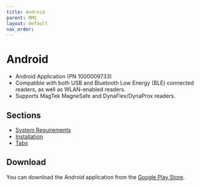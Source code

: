 ```yaml
---
title: Android
parent: RMS
layout: default
nav_order: 
---
```


# Android

* Android Application (PN 1000009733)
* Compatible with both USB and Bluetooth Low Energy (BLE) connected readers, as well as WLAN-enabled readers.
* Supports MagTek MagneSafe and DynaFlex/DynaProx readers.

## Sections
- [System Requirements](system-requirements.md)
- [Installation](installation.md)
- [Tabs](tabs.md)

## Download

You can download the Android application from the [Google Play Store](https://play.google.com/store/apps/details?id=com.magtek.mobile.android.magtekrms&pcampaignid=web_share).